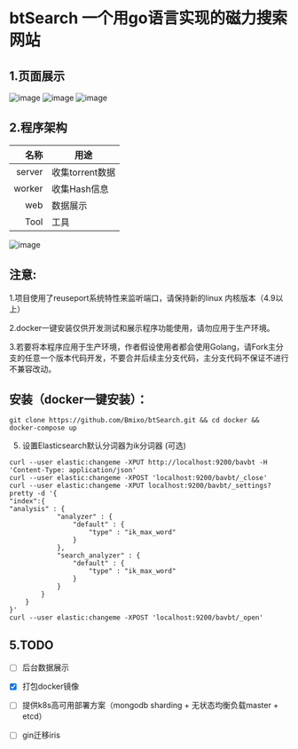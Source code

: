 # btSearch 一个用go语言实现的磁力搜索网站

## 1.页面展示

![image](https://raw.githubusercontent.com/Bmixo/btSearch/master/example/index_old.png)
![image](https://raw.githubusercontent.com/Bmixo/btSearch/master/example/index.PNG)
![image](https://raw.githubusercontent.com/Bmixo/btSearch/master/example/detail.PNG)

## 2.程序架构

名称   |  用途
|------------:|-----------
server |  收集torrent数据
worker | 收集Hash信息
web    |  数据展示
Tool   | 工具

![image](https://raw.githubusercontent.com/Bmixo/btSearch/master/example/framework.png)

## 注意:
1.项目使用了reuseport系统特性来监听端口，请保持新的linux 内核版本（4.9以上）

2.docker一键安装仅供开发测试和展示程序功能使用，请勿应用于生产环境。

3.若要将本程序应用于生产环境，作者假设使用者都会使用Golang，请Fork主分支的任意一个版本代码开发，不要合并后续主分支代码，主分支代码不保证不进行不兼容改动。

## 安装（docker一键安装）：
```
git clone https://github.com/Bmixo/btSearch.git && cd docker && docker-compose up 
```

5. 设置Elasticsearch默认分词器为ik分词器 (可选)

```
curl --user elastic:changeme -XPUT http://localhost:9200/bavbt -H 'Content-Type: application/json'
curl --user elastic:changeme -XPOST 'localhost:9200/bavbt/_close'
curl --user elastic:changeme -XPUT localhost:9200/bavbt/_settings?pretty -d '{
"index":{
"analysis" : {
            "analyzer" : {
                "default" : {
                    "type" : "ik_max_word"
                }
            },
			"search_analyzer" : {
                "default" : {
                    "type" : "ik_max_word"
                }
            }
        }
    }
}'
curl --user elastic:changeme -XPOST 'localhost:9200/bavbt/_open'
```

## 5.TODO

- [ ] 后台数据展示
- [x] 打包docker镜像
- [ ] 提供k8s高可用部署方案（mongodb sharding + 无状态均衡负载master + etcd）
- [ ] gin迁移iris







